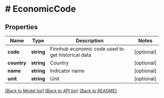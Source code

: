 # # EconomicCode

## Properties

Name | Type | Description | Notes
------------ | ------------- | ------------- | -------------
**code** | **string** | Finnhub economic code used to get historical data | [optional]
**country** | **string** | Country | [optional]
**name** | **string** | Indicator name | [optional]
**unit** | **string** | Unit | [optional]

[[Back to Model list]](../../README.md#models) [[Back to API list]](../../README.md#endpoints) [[Back to README]](../../README.md)
